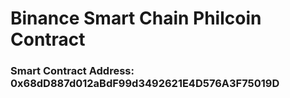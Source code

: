 # Binance Smart Chain Philcoin Contract

### Smart Contract Address: 0x68dD887d012aBdF99d3492621E4D576A3F75019D
